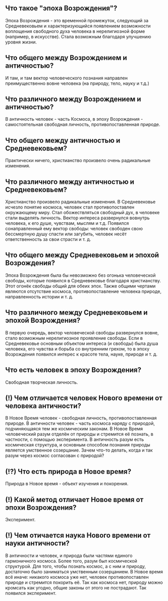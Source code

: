 ## Что такое "эпоха Возрождения"?
Эпоха Возрождения - это временной промежуток, следующий за Средневековьем и характеризующийся появлением возможности воплощения свободного духа человека в нерелигиозной форме (например, в искусстве). Стала возможным благодаря улучшению уровня жизни.

## Что общего между Возрождением и античностью?
И там, и там вектор человеческого познания направлен преимущественно вовне человека (на природу, тело, науку и т.д.)

## Что различного между Возрождением и античностью?
В античность человек - часть Космоса, в эпоху Возрождения - самостоятельная свободная личность, противопоставленная природе.

## Что общего между античностью и Средневековьем?
Практически ничего, христианство произвело очень радикальные изменения.

## Что различного между античностью и Средневековьем?
Христианство произвело радикальные изменения. В Средневековье исчезло понятие космоса, человек стал противопоставлен окружающему миру. Стал обожествляться свободный дух, в человеке стали выделять личность. Вектор интереса развернулся вовнутрь человека, к его душе, чувствам, мыслям и т.д. Появился сонаправленный ему вектор свободы: человек свободен свою бессмертную душу спасти или загубить, человек несёт ответственность за свои страсти и т. д.

## Что общего между Средневековьем и эпохой Возрождения?
Эпоха Возрождения была бы невозможно без огонька человеческой свободы, которые появился в Средневековье благодаря христианству. Этот огонёк свободы общий для обеих эпох. Также общими чертами являются отсутствие космоса, противопоставление человека природе, направленность истории и т. д.

## Что различного между Средневековьем и эпохой Возрождения?
В первую очередь, вектор человеческой свободы развернулся вовне, стало возможным нерелигиозное проявление свободы. Если в Средневековье основным объектом интереса (и свободы) была душа человека, его чувства и борьба со внутренним грехом, то в эпоху Возрождения появился интерес к красоте тела, науке, природе и т. д.

## Что есть человек в эпоху Возрождения?
Свободная творческая личность.

## (!) Чем отличается человек Нового времени от человека античности?
В Новое Время человек - свободная личность, противопоставленная природе.
В античности человек - часть космоса наряду с природой, подчиняющаяся тем же космическим законам.
В Новое Время человеческий разум отделён от природы и стремится её познать, в частности, с помощью эксперимента.
В античность разум есть космическая структура, и основным способом познания природы является умственное созерцание.
Зачем что-то делать, когда и так разум через космос согласован с природой?

## (!?) Что есть природа в Новое время?
Природа в Новое время - объект изучения и покорения.

## (!) Какой метод отличает Новое время от эпохи Возрождения?
Эксперимент.

## (!) Чем отичается наука Нового времени от науки античности?
В античности и человек, и природа были частями единого гармоничного космоса.
Более того, разум был космической структурой.
Для того, чтобы познать космос, а с ним и природу, достаточно было заниматься умственным созерцанием.
В Новое время всё иначе: никакого космоса уже нет, человек противопоставлен природе и стремится покорить её.
Так как космоса нет, природу можно кромсать как угодно, общие законы от этого не пострадают.
Так появился эксперимент.
